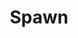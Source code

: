 ---
title: Spawn
issue: 10A
issue_nr: 10
full_title: Crossing Over
subtitle: ""
story_arc: ""
crossover: ""
variant: ""
publisher: Image Comics
creators: 
  - Neil Gaiman
  - Todd McFarlane
release_date: May 1993
release_year: 1993
genre:
  - Action
  - Adventure
  - Horror
  - Super-Heroes
format: Comic
pages: 32
signed_by: ""
price: 1.95
---
